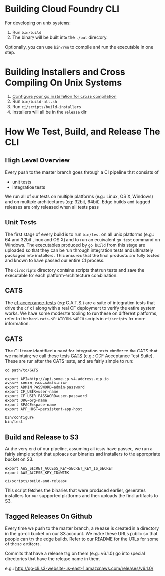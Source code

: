 Building Cloud Foundry CLI
==========================

For developing on unix systems:

1. Run `bin/build`
1. The binary will be built into the `./out` directory.

Optionally, you can use `bin/run` to compile and run the executable in one step.

Building Installers and Cross Compiling On Unix Systems
=======================================================
1. [Configure your go installation for cross compilation](https://stackoverflow.com/questions/12168873/cross-compile-go-on-osx)
1. Run `bin/build-all.sh`
1. Run `ci/scripts/build-installers`
1. Installers will all be in the `release` dir

How We Test, Build, and Release The CLI
=======================================

High Level Overview
-------------------
Every push to the master branch goes through a CI pipeline that consists of

* unit tests
* integration tests

We run all of our tests on multiple platforms (e.g.: Linux, OS X, Windows) and
on multiple architectures (eg: 32bit, 64bit). Edge builds and tagged releases
are only released when all tests pass.

Unit Tests
----------
The first stage of every build is to run `bin/test` on all unix platforms (e.g.: 64 and 32bit Linux and OS X) and to
run an equivalent `go test` command on Windows. The executables produced by `go build` from this stage are uploaded
so that they can be run through integration tests and ultimately packaged into installers. This ensures that the
final products are fully tested and known to have passed our entire CI process.

The `ci/scripts` directory contains scripts that run tests and save the executable for each platform-architecture combination.

CATS
----
The [cf-acceptance-tests](https://github.com/cloudfoundry/cf-acceptance-tests) (eg: C.A.T.S.) are a suite of integration tests that
drive the `cf` cli along with a real CF deployment to verify the entire system works. We have some moderate tooling
to run these on different platforms, refer to the `herd-cats-$PLATFORM-$ARCH` scripts in `ci/scripts` for more
information.


GATS
----
The CLI team identified a need for integration tests *similar* to the CATS that we maintain; we call these tests
[GATS](https://github.com/tjarratt/GATS) (e.g.: GCF Acceptance Test Suite). These are run after the CATS tests,
and are fairly simple to run:

```
cd path/to/GATS

export API=http://api.some.ip.v4.address.xip.io
export ADMIN_USER=admin-user
export ADMIN_PASSWORD=admin-password
export CF_USER=user-name
export CF_USER_PASSWORD=user-password
export ORG=org-name
export SPACE=space-name
export APP_HOST=persistent-app-host

bin/configure
bin/test
```


Build and Release to S3
-----------------------
At the very end of our pipeline, assuming all tests have passed, we run a fairly simple script that uploads our
binaries and installers to the appropriate bucket on S3.

```
export AWS_SECRET_ACCESS_KEY=SECRET_KEY_IS_SECRET
export AWS_ACCESS_KEY_ID=WINK

ci/scripts/build-and-release
```

This script fetches the binaries that were produced earlier, generates installers for our supported platforms
and then uploads the final artifacts to S3.

Tagged Releases On Github
-------------------------
Every time we push to the master branch, a release is created in a directory in the go-cli bucket on our S3 account.
We make these URLs public so that people can try the edge builds.  Refer to our README for the URLs for some of these artifacts.

Commits that have a release tag on them (e.g.: v6.1.0) go into special directories that have the release name in them.

e.g.: http://go-cli.s3-website-us-east-1.amazonaws.com/releases/v6.1.0/
